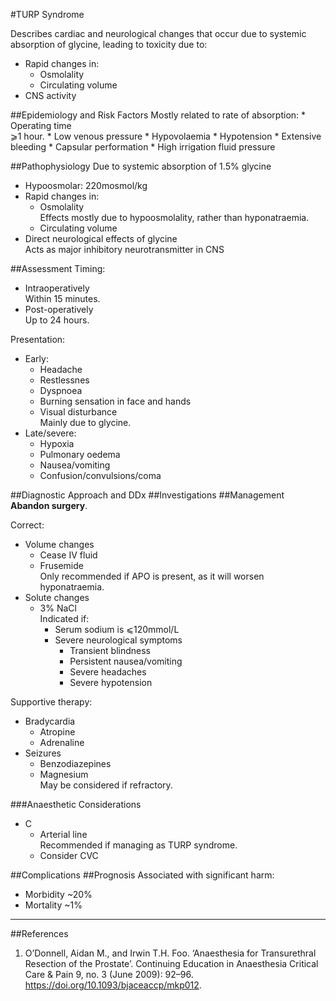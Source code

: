 #TURP Syndrome

Describes cardiac and neurological changes that occur due to systemic absorption of glycine, leading to toxicity due to:
* Rapid changes in:
	* Osmolality
	* Circulating volume
* CNS activity  

##Epidemiology and Risk Factors
Mostly related to rate of absorption:
	* Operating time  
	⩾1 hour.
	* Low venous pressure
		* Hypovolaemia
		* Hypotension
	* Extensive bleeding
	* Capsular performation
	* High irrigation fluid pressure


##Pathophysiology
Due to systemic absorption of 1.5% glycine
* Hypoosmolar: 220mosmol/kg
* Rapid changes in:
	* Osmolality  
	Effects mostly due to hypoosmolality, rather than hyponatraemia.
	* Circulating volume
* Direct neurological effects of glycine  
Acts as major inhibitory neurotransmitter in CNS


##Assessment
Timing:
* Intraoperatively  
Within 15 minutes.
* Post-operatively  
Up to 24 hours.

Presentation:
* Early:
	* Headache
	* Restlessnes
	* Dyspnoea
	* Burning sensation in face and hands
	* Visual disturbance  
	Mainly due to glycine.
* Late/severe:
	* Hypoxia
	* Pulmonary oedema
	* Nausea/vomiting
	* Confusion/convulsions/coma


##Diagnostic Approach and DDx
##Investigations
##Management
**Abandon surgery**.

Correct:
* Volume changes
	* Cease IV fluid
	* Frusemide  
	Only recommended if APO is present, as it will worsen hyponatraemia.
* Solute changes
	* 3% NaCl  
	Indicated if:
		* Serum sodium is ⩽120mmol/L
		* Severe neurological symptoms
			* Transient blindness
			* Persistent nausea/vomiting
			* Severe headaches
			* Severe hypotension


Supportive therapy:
* Bradycardia  
	* Atropine
	* Adrenaline
* Seizures  
	* Benzodiazepines
	* Magnesium  
	May be considered if refractory.

###Anaesthetic Considerations
* C
	* Arterial line  
	Recommended if managing as TURP syndrome.
	* Consider CVC
	
##Complications
##Prognosis
Associated with significant harm:
* Morbidity ~20%
* Mortality ~1%


---
##References
1. O’Donnell, Aidan M., and Irwin T.H. Foo. ‘Anaesthesia for Transurethral Resection of the Prostate’. Continuing Education in Anaesthesia Critical Care & Pain 9, no. 3 (June 2009): 92–96. https://doi.org/10.1093/bjaceaccp/mkp012.
